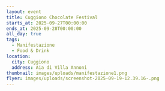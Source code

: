 ```yaml
---
layout: event
title: Cuggiono Chocolate Festival
starts_at: 2025-09-27T00:00:00
ends_at: 2025-09-28T00:00:00
all_day: true
tags:
  - Manifestazione
  - Food & Drink
location:
  city: Cuggiono
  address: Aia di Villa Annoni
thumbnail: images/uploads/manifestazione1.png
flyer: images/uploads/screenshot-2025-09-19-12.39.16-.png
---
```

